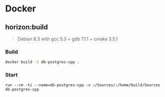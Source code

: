 # Docker

## horizon:build
> Debian 8.3 with gcc 5.3 + gdb 7.1.1 + cmake 3.5.1

### Build

```bash
docker build -t db-postgres-cpp .
```

### Start

```
run --rm -ti --name=db-postgres-cpp -v ~/Sources/:/home/build/Sources db-postgres-cpp
```